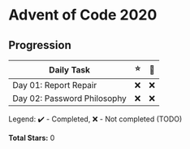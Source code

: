 # Advent of Code 2020

## Progression

|Daily Task|:star:|:star2:|
|-|-|-|
|Day 01: Report Repair|:x:|:x:|
|Day 02: Password Philosophy|:x:|:x:|

Legend: :heavy_check_mark: - Completed, :x: - Not completed (TODO)

**Total Stars:** 0

